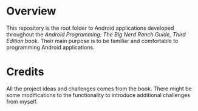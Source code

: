 # Overview
This repository is the root folder to Android applications developed throughout the 
<i>Android Programming: The Big Nerd Ranch Guide, Third Edition</i> book. Their main purpose is to be familiar and comfortable
to programming Android applications.

# Credits
All the project ideas and challenges comes from the book. There might be some modifications to the functionality 
to introduce additional challenges from myself.
